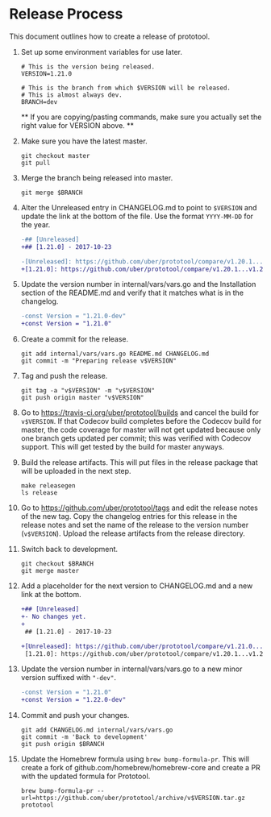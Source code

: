 Release Process
===============

This document outlines how to create a release of prototool.

1.  Set up some environment variables for use later.

    ```
    # This is the version being released.
    VERSION=1.21.0

    # This is the branch from which $VERSION will be released.
    # This is almost always dev.
    BRANCH=dev
    ```

    ** If you are copying/pasting commands, make sure you actually set the right value for VERSION above. **

2.  Make sure you have the latest master.

    ```
    git checkout master
    git pull
    ```

3.  Merge the branch being released into master.

    ```
    git merge $BRANCH
    ```

4.  Alter the Unreleased entry in CHANGELOG.md to point to `$VERSION` and
    update the link at the bottom of the file. Use the format `YYYY-MM-DD` for
    the year.

    ```diff
    -## [Unreleased]
    +## [1.21.0] - 2017-10-23
    ```

    ```diff
    -[Unreleased]: https://github.com/uber/prototool/compare/v1.20.1...HEAD
    +[1.21.0]: https://github.com/uber/prototool/compare/v1.20.1...v1.21.0
    ```


5.  Update the version number in internal/vars/vars.go and the Installation
    section of the README.md and verify that it matches what is in the changelog.

    ```diff
    -const Version = "1.21.0-dev"
    +const Version = "1.21.0"
    ```

6.  Create a commit for the release.

    ```
    git add internal/vars/vars.go README.md CHANGELOG.md
    git commit -m "Preparing release v$VERSION"
    ```

7.  Tag and push the release.

    ```
    git tag -a "v$VERSION" -m "v$VERSION"
    git push origin master "v$VERSION"
    ```

8.  Go to <https://travis-ci.org/uber/prototool/builds> and cancel the
    build for `v$VERSION`.  If that Codecov build completes before the Codecov
    build for master, the code coverage for master will not get updated because
    only one branch gets updated per commit; this was verified with Codecov
    support. This will get tested by the build for master anyways.

9.  Build the release artifacts. This will put files in the release package
    that will be uploaded in the next step.

    ```
    make releasegen
    ls release
    ```

10. Go to <https://github.com/uber/prototool/tags> and edit the release notes
    of the new tag.  Copy the changelog entries for this release in the
    release notes and set the name of the release to the version number
    (`v$VERSION`). Upload the release artifacts from the release directory.

11. Switch back to development.

    ```
    git checkout $BRANCH
    git merge master
    ```

12. Add a placeholder for the next version to CHANGELOG.md and a new link at
    the bottom.

    ```diff
    +## [Unreleased]
    +- No changes yet.
    +
     ## [1.21.0] - 2017-10-23
    ```

    ```diff
    +[Unreleased]: https://github.com/uber/prototool/compare/v1.21.0...HEAD
     [1.21.0]: https://github.com/uber/prototool/compare/v1.20.1...v1.21.0
    ```

13. Update the version number in internal/vars/vars.go to a new minor version
    suffixed with `"-dev"`.

    ```diff
    -const Version = "1.21.0"
    +const Version = "1.22.0-dev"
    ```

14. Commit and push your changes.

    ```
    git add CHANGELOG.md internal/vars/vars.go
    git commit -m 'Back to development'
    git push origin $BRANCH
    ```

15. Update the Homebrew formula using `brew bump-formula-pr`. This will create
    a fork of github.com/homebrew/homebrew-core and create a PR with the
    updated formula for Prototool.

    ```
    brew bump-formula-pr --url=https://github.com/uber/prototool/archive/v$VERSION.tar.gz prototool
    ```
